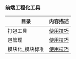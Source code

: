 ### 前端工程化工具

|目录 | 内容描述
|- | -:|
打包工具 | [使用技巧](./打包工具.md)
包管理 | [使用技巧](./包管理.md)
模块化_模块标准 | [使用技巧](./模块化_模块标准.md)